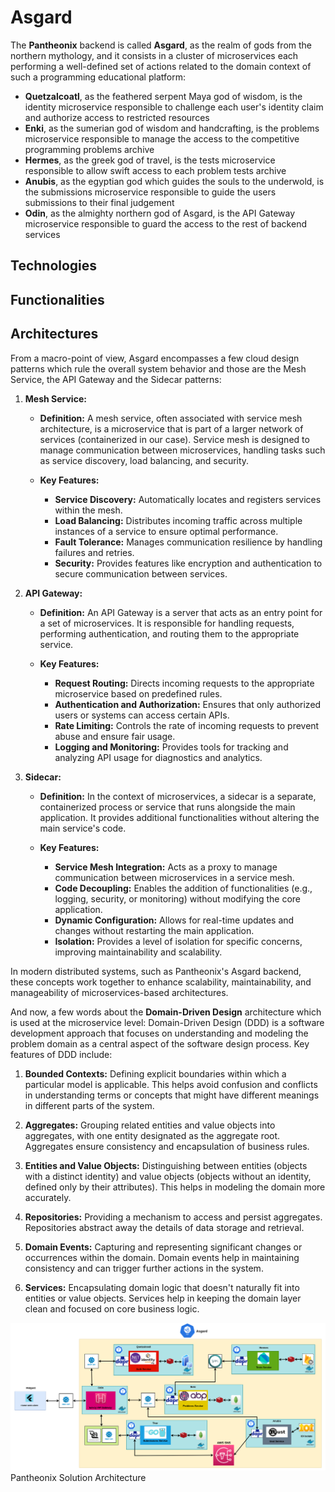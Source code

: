 # Asgard
The **Pantheonix** backend is called **Asgard**, as the realm of gods from the northern mythology, and it consists in a cluster of microservices each performing a well-defined set of actions related to the domain context of such a programming educational platform:
- **Quetzalcoatl**, as the feathered serpent Maya god of wisdom, is the identity microservice responsible to challenge each user's identity claim and authorize access to restricted resources
- **Enki**, as the sumerian god of wisdom and handcrafting, is the problems microservice responsible to manage the access to the competitive programming problems archive
- **Hermes**, as the greek god of travel, is the tests microservice responsible to allow swift access to each problem tests archive
- **Anubis**, as the egyptian god which guides the souls to the underwold, is the submissions microservice responsible to guide the users submissions to their final judgement
- **Odin**, as the almighty northern god of Asgard, is the API Gateway microservice responsible to guard the access to the rest of backend services
## Technologies
## Functionalities
## Architectures
From a macro-point of view, Asgard encompasses a few cloud design patterns which rule the overall system behavior and those are the Mesh Service, the API Gateway and the Sidecar patterns:

1. **Mesh Service:**
   
   - **Definition:** A mesh service, often associated with service mesh architecture, is a microservice that is part of a larger network of services (containerized in our case). Service mesh is designed to manage communication between microservices, handling tasks such as service discovery, load balancing, and security.

   - **Key Features:**
     - **Service Discovery:** Automatically locates and registers services within the mesh.
     - **Load Balancing:** Distributes incoming traffic across multiple instances of a service to ensure optimal performance.
     - **Fault Tolerance:** Manages communication resilience by handling failures and retries.
     - **Security:** Provides features like encryption and authentication to secure communication between services.

2. **API Gateway:**

   - **Definition:** An API Gateway is a server that acts as an entry point for a set of microservices. It is responsible for handling requests, performing authentication, and routing them to the appropriate service.

   - **Key Features:**
     - **Request Routing:** Directs incoming requests to the appropriate microservice based on predefined rules.
     - **Authentication and Authorization:** Ensures that only authorized users or systems can access certain APIs.
     - **Rate Limiting:** Controls the rate of incoming requests to prevent abuse and ensure fair usage.
     - **Logging and Monitoring:** Provides tools for tracking and analyzing API usage for diagnostics and analytics.

3. **Sidecar:**

   - **Definition:** In the context of microservices, a sidecar is a separate, containerized process or service that runs alongside the main application. It provides additional functionalities without altering the main service's code.

   - **Key Features:**
     - **Service Mesh Integration:** Acts as a proxy to manage communication between microservices in a service mesh.
     - **Code Decoupling:** Enables the addition of functionalities (e.g., logging, security, or monitoring) without modifying the core application.
     - **Dynamic Configuration:** Allows for real-time updates and changes without restarting the main application.
     - **Isolation:** Provides a level of isolation for specific concerns, improving maintainability and scalability.

In modern distributed systems, such as Pantheonix's Asgard backend, these concepts work together to enhance scalability, maintainability, and manageability of microservices-based architectures.

And now, a few words about the **Domain-Driven Design** architecture which is used at the microservice level:
Domain-Driven Design (DDD) is a software development approach that focuses on understanding and modeling the problem domain as a central aspect of the software design process. Key features of DDD include:

1. **Bounded Contexts:** Defining explicit boundaries within which a particular model is applicable. This helps avoid confusion and conflicts in understanding terms or concepts that might have different meanings in different parts of the system.

2. **Aggregates:** Grouping related entities and value objects into aggregates, with one entity designated as the aggregate root. Aggregates ensure consistency and encapsulation of business rules.

3. **Entities and Value Objects:** Distinguishing between entities (objects with a distinct identity) and value objects (objects without an identity, defined only by their attributes). This helps in modeling the domain more accurately.

4. **Repositories:** Providing a mechanism to access and persist aggregates. Repositories abstract away the details of data storage and retrieval.

5. **Domain Events:** Capturing and representing significant changes or occurrences within the domain. Domain events help in maintaining consistency and can trigger further actions in the system.

6. **Services:** Encapsulating domain logic that doesn't naturally fit into entities or value objects. Services help in keeping the domain layer clean and focused on core business logic.

![](assets/Pantheon-Architecture.png)
Pantheonix Solution Architecture
